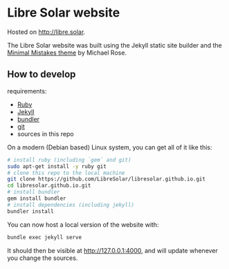 # Libre Solar website

Hosted on <http://libre.solar>.

The Libre Solar website was built using the Jekyll static site builder
and the [Minimal Mistakes theme](https://mmistakes.github.io/minimal-mistakes/)
by Michael Rose.

## How to develop

requirements:

* [Ruby](https://www.ruby-lang.org/)
* [Jekyll](https://jekyllrb.com/)
* [bundler](https://bundler.io/)
* [git](https://git-scm.com/)
* sources in this repo

On a modern (Debian based) Linux system,
you can get all of it like this:

```bash
# install ruby (including `gem` and git)
sudo apt-get install -y ruby git
# clone this repo to the local machine
git clone https://github.com/LibreSolar/libresolar.github.io.git
cd libresolar.github.io.git
# install bundler
gem install bundler
# install dependencies (including jekyll)
bundler install
```

You can now host a local version of the website with:

```bash
bundle exec jekyll serve
```

It should then be visible at <http://127.0.0.1:4000>,
and will update whenever you change the sources.
